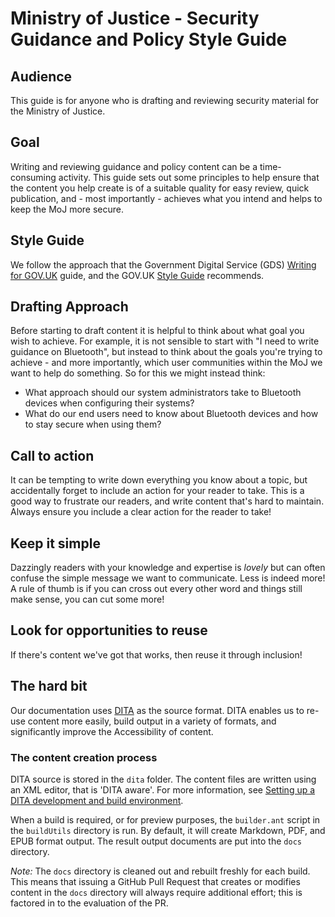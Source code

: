 # Ministry of Justice - Security Guidance and Policy Style Guide

## Audience

This guide is for anyone who is drafting and reviewing security material for the Ministry of Justice. 

## Goal

Writing and reviewing guidance and policy content can be a time-consuming activity. This guide sets out some principles to help ensure that the content you help create is of a suitable quality for easy review, quick publication, and - most importantly - achieves what you intend and helps to keep the MoJ more secure.

## Style Guide

We follow the approach that the Government Digital Service (GDS) [Writing for GOV.UK](https://www.gov.uk/guidance/content-design/writing-for-gov-uk) guide, and the GOV.UK [Style Guide](https://www.gov.uk/guidance/style-guide) recommends.

## Drafting Approach

Before starting to draft content it is helpful to think about what goal you wish to achieve. For example, it is not sensible to start with "I need to write guidance on Bluetooth", but instead to think about the goals you're trying to achieve - and more importantly, which user communities within the MoJ we want to help do something. So for this we might instead think:

- What approach should our system administrators take to Bluetooth devices when configuring their systems?
- What do our end users need to know about Bluetooth devices and how to stay secure when using them?

## Call to action

It can be tempting to write down everything you know about a topic, but accidentally forget to include an action for your reader to take. This is a good way to frustrate our readers, and write content that's hard to maintain. Always ensure you include a clear action for the reader to take!

## Keep it simple

Dazzingly readers with your knowledge and expertise is _lovely_ but can often confuse the simple message we want to communicate. Less is indeed more! A rule of thumb is if you can cross out every other word and things still make sense, you can cut some more!

## Look for opportunities to reuse

If there's content we've got that works, then reuse it through inclusion!

## The hard bit

Our documentation uses [DITA](https://en.wikipedia.org/wiki/Darwin_Information_Typing_Architecture) as the source format.
DITA enables us to re-use content more easily, build output in a variety of formats, and significantly improve the Accessibility of content.

### The content creation process

DITA source is stored in the `dita` folder. The content files are written using an XML editor, that is 'DITA aware'. For more information, see [Setting up a DITA development and build environment](./BuildEnvironment.md).

When a build is required, or for preview purposes, the `builder.ant` script in the `buildUtils` directory is run. By default, it will create Markdown, PDF, and EPUB format output. The result output documents are put into the `docs` directory.

*Note:* The `docs` directory is cleaned out and rebuilt freshly for each build. This means that issuing a GitHub Pull Request that creates or modifies content in the `docs` directory will always require additional effort; this is factored in to the evaluation of the PR.
